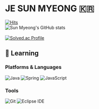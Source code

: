 # JE SUN MYEONG 🇰🇷

[![Hits](https://hits.seeyoufarm.com/api/count/incr/badge.svg?url=https%3A%2F%2Fgithub.com%2Fje-sunmeng%2F&count_bg=%23777777&title_bg=%23000000&icon=github.svg&icon_color=%23FFFFFF&title=hits&edge_flat=false)](https://hits.seeyoufarm.com)
<br>
![Sun Myeong's GitHub stats](https://github-readme-stats.vercel.app/api?username=je-sunmeng&show_icons=true&theme=dark)
<br></br>
[![Solved.ac Profile](http://mazassumnida.wtf/api/v2/generate_badge?boj=jesunmyeong)](https://solved.ac/jesunmyeong/)
<!--
**je-sunmeng/je-sunmeng** is a ✨ _special_ ✨ repository because its `README.md` (this file) appears on your GitHub profile.

Here are some ideas to get you started:

- 🔭 I’m currently working on ...
- 🌱 I’m currently learning ...
- 👯 I’m looking to collaborate on ...
- 🤔 I’m looking for help with ...
- 💬 Ask me about ...
- 📫 How to reach me: ...
- 😄 Pronouns: ...
- ⚡ Fun fact: ...
-->
## 🌱 Learning
### Platforms & Languages
![Java](https://img.shields.io/badge/Java-007396.svg?&style=for-the-badge&logo=Java&logoColor=white)
![Spring](https://img.shields.io/badge/Spring-6DB33F.svg?&style=for-the-badge&logo=Spring&logoColor=white)
![JavaScript](https://img.shields.io/badge/JavaScript-F7DF1E.svg?&style=for-the-badge&logo=JavaScript&logoColor=white)

### Tools
![Git](https://img.shields.io/badge/Git-F05032.svg?&style=for-the-badge&logo=Git&logoColor=white)
![Eclipse IDE](https://img.shields.io/badge/Eclipse%20IDE-2C2255.svg?&style=for-the-badge&logo=Eclipse%20IDE&logoColor=white)
